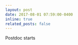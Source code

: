 ```yaml
---
layout: post
date: 2017-08-01 07:59:00-0400
inline: true
related_posts: false
---
```


Postdoc starts
